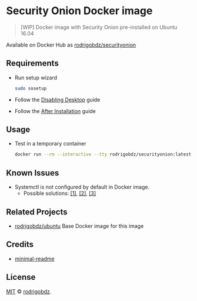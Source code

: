 # Security Onion Docker image

> [WIP] Docker image with Security Onion pre-installed on Ubuntu 16.04

Available on Docker Hub as [rodrigobdz/securityonion](https://hub.docker.com/r/rodrigobdz/securityonion)

## Requirements

- Run setup wizard

  ```sh
  sudo sosetup
  ```

- Follow the [Disabling Desktop](https://securityonion.readthedocs.io/en/latest/desktop.html) guide

- Follow the [After Installation](https://securityonion.readthedocs.io/en/latest/post-installation.html) guide

## Usage

- Test in a temporary container

  ```sh
  docker run --rm --interactive --tty rodrigobdz/securityonion:latest bash --login
  ```

## Known Issues

- Systemctl is not configured by default in Docker image.
  - Possible solutions: [[1]](https://github.com/moby/moby/issues/30723#issuecomment-365927679), [[2]](https://hub.docker.com/r/kevincoakley/ubuntu16.04-systemd/dockerfile/), [[3]](https://hub.docker.com/r/jrei/systemd-ubuntu/dockerfile)

## Related Projects

- [rodrigobdz/ubuntu](https://hub.docker.com/r/rodrigobdz/ubuntu) Base Docker image for this image

## Credits

- [minimal-readme](https://github.com/rodrigobdz/minimal-readme)

## License

[MIT](LICENSE) © [rodrigobdz](https://rodrigobdz.github.io/).
